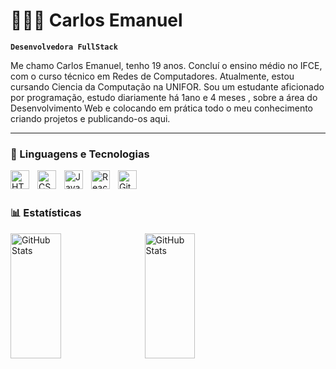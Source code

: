 # 👩🏻‍💻 Carlos Emanuel

**`Desenvolvedora FullStack`**

Me chamo Carlos Emanuel, tenho 19 anos. Concluí o ensino médio no IFCE, com o curso técnico em Redes de Computadores. Atualmente, estou cursando Ciencia da Computação na UNIFOR. Sou um estudante aficionado por programação, estudo diariamente há 1ano e 4 meses , sobre a área do Desenvolvimento Web e colocando em prática todo o meu conhecimento criando projetos e publicando-os aqui.


---

### 🤖 Linguagens e Tecnologias

<img 
    align="left" 
    alt="HTML"
    title="HTML" 
    width="30px" 
    style="padding-right: 10px;" 
    src="https://cdn.jsdelivr.net/gh/devicons/devicon@latest/icons/html5/html5-original.svg" 
/>
<img 
    align="left" 
    alt="CSS" 
    title="CSS"
    width="30px" 
    style="padding-right: 10px;" 
    src="https://cdn.jsdelivr.net/gh/devicons/devicon@latest/icons/css3/css3-original.svg" 
/>
<img 
    align="left" 
    alt="JavaScript" 
    title="JavaScript"
    width="30px" 
    style="padding-right: 10px;" 
    src="https://cdn.jsdelivr.net/gh/devicons/devicon@latest/icons/javascript/javascript-original.svg" 
/>
<img 
    align="left" 
    alt="React"
    title="React" 
    width="30px" 
    style="padding-right: 10px;" 
    src="https://cdn.jsdelivr.net/gh/devicons/devicon@latest/icons/react/react-original.svg" 
/>
<img 
    align="left" 
    alt="Git" 
    title="Git"
    width="30px" 
    style="padding-right: 10px;" 
    src="https://cdn.jsdelivr.net/gh/devicons/devicon@latest/icons/git/git-original.svg" 
/>

<br/>
<br/>

### 📊 Estatísticas

<p>
  <img 
    align="left" 
    alt="GitHub Stats" 
    height="200" 
    width="40%"
    style="padding-right: 10px;" 
    src="https://github-readme-stats.vercel.app/api?username=DevCarlos779&show_icons=true&theme=tokyonight&include_all_commits=true&locale=pt-br" 
  />

<img 
      align="left" 
      alt="GitHub Stats" 
      height="200" 
      width="40%"
      src="https://github-readme-stats.vercel.app/api/top-langs/?username=DevCarlos779&theme=tokyonight&layout=compact&custom_title=Tecnologias&langs_count=9" 
  />
